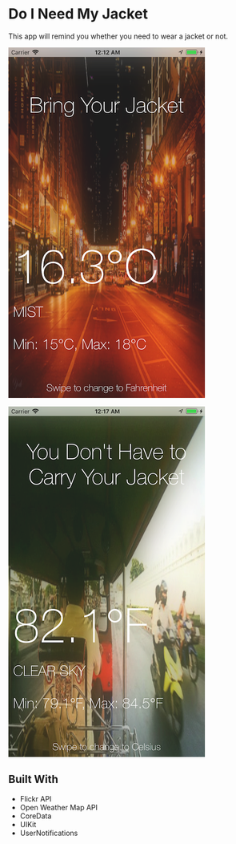 # Do I Need My Jacket

This app will remind you whether you need to wear a jacket or not.

![alt text](https://github.com/leanhduy1998/Do-I-Need-My-Jacket/blob/master/Simulator%20Screen%20Shot%20-%20iPhone%208%20Plus%20-%202017-11-24%20at%2000.12.07.png)

![alt text](https://github.com/leanhduy1998/Do-I-Need-My-Jacket/blob/master/Simulator%20Screen%20Shot%20-%20iPhone%208%20Plus%20-%202017-11-24%20at%2000.17.19.png)

## Built With

* Flickr API
* Open Weather Map API
* CoreData
* UIKit
* UserNotifications

